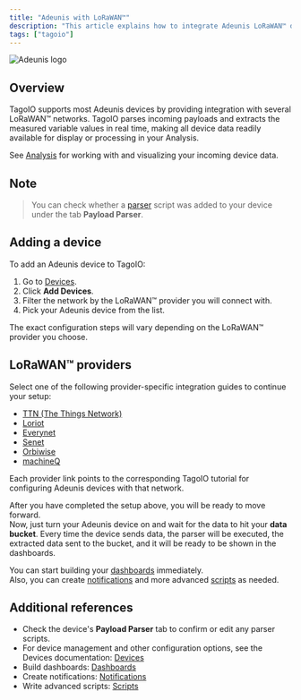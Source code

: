 ```yaml
---
title: "Adeunis with LoRaWAN™"
description: "This article explains how to integrate Adeunis LoRaWAN™ devices with TagoIO, how TagoIO parses device payloads, and the steps to add and configure devices for different LoRaWAN™ network providers."
tags: ["tagoio"]
---
```

![Adeunis logo](/docs_imagem/tagoio/adeunis-with-lorawan-2.png)

## Overview

TagoIO supports most Adeunis devices by providing integration with several LoRaWAN™ networks. TagoIO parses incoming payloads and extracts the measured variable values in real time, making all device data readily available for display or processing in your Analysis.

See [Analysis](/docs/tagoio/analys/) for working with and visualizing your incoming device data.

## Note

> You can check whether a [parser](../payload-parser/) script was added to your device under the tab **Payload Parser**.

## Adding a device

To add an Adeunis device to TagoIO:
1. Go to [Devices](/docs/tagoio/devices/).
2. Click **Add Devices**.
3. Filter the network by the LoRaWAN™ provider you will connect with.
4. Pick your Adeunis device from the list.

The exact configuration steps will vary depending on the LoRaWAN™ provider you choose.

## LoRaWAN™ providers

Select one of the following provider-specific integration guides to continue your setup:

- [TTN (The Things Network)](../tutorials/the-things-network-lorawan)
- [Loriot](../tutorials/loriot-lorawan)
- [Everynet](../tutorials/everynet-lorawan)
- [Senet](../senet-network)
- [Orbiwise](../tutorials/orbiwise-lorawan)
- [machineQ](../tutorials/machineq-lorawan)

Each provider link points to the corresponding TagoIO tutorial for configuring Adeunis devices with that network.

After you have completed the setup above, you will be ready to move forward.  
Now, just turn your Adeunis device on and wait for the data to hit your **data bucket**. Every time the device sends data, the parser will be executed, the extracted data sent to the bucket, and it will be ready to be shown in the dashboards.

You can start building your [dashboards](../dashboards/) immediately.  
Also, you can create [notifications](../notifications/notification) and more advanced [scripts](/docs/tagoio/analys/creating-analysis) as needed.

## Additional references

- Check the device's **Payload Parser** tab to confirm or edit any parser scripts.
- For device management and other configuration options, see the Devices documentation: [Devices](/docs/tagoio/devices/)
- Build dashboards: [Dashboards](../dashboards/)
- Create notifications: [Notifications](../notifications/notification)
- Write advanced scripts: [Scripts](/docs/tagoio/analys/creating-analysis)